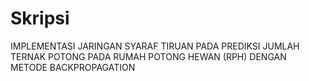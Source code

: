# Skripsi
IMPLEMENTASI JARINGAN SYARAF TIRUAN PADA PREDIKSI JUMLAH TERNAK POTONG PADA RUMAH POTONG HEWAN (RPH) DENGAN METODE BACKPROPAGATION
